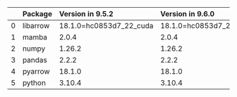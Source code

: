 <!-- markdown-link-check-disable -->

|    | Package   | Version in 9.5.2        | Version in 9.6.0        | Status   |
|---:|:----------|:------------------------|:------------------------|:---------|
|  0 | libarrow  | 18.1.0=hc0853d7_22_cuda | 18.1.0=hc0853d7_22_cuda |          |
|  1 | mamba     | 2.0.4                   | 2.0.4                   |          |
|  2 | numpy     | 1.26.2                  | 1.26.2                  |          |
|  3 | pandas    | 2.2.2                   | 2.2.2                   |          |
|  4 | pyarrow   | 18.1.0                  | 18.1.0                  |          |
|  5 | python    | 3.10.4                  | 3.10.4                  |          |
